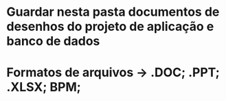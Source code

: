 # Guardar nesta pasta documentos de desenhos do projeto de aplicação e banco de dados
# Formatos de arquivos -> .DOC; .PPT; .XLSX; BPM;
